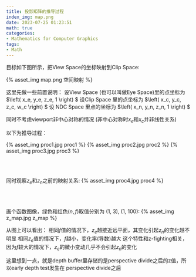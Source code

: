 ```yaml
---
title: 投影矩阵的推导过程
index_img: map.png
date: 2023-07-25 01:23:51
math: true
categories:
- Mathematics for Computer Graphics
tags:
- Math
---
```


目标如下图所示，把View Space的坐标映射到Clip Space: 

{% asset_img map.png 空间映射 %}                                         
 
这里先做一些前置说明：
设View Space (也可以叫做Eye Space)里的点坐标为 $\left( x_e, y_e, z_e, 1 \right) $
设Clip Space 里的点坐标为 $\left( x_c, y_c, z_c, w_c \right) $
设 NDC Space 里点的坐标为 $\left( x_n, y_n, z_n, 1 \right) $

同时不考虑viewport非中心对称的情况 (非中心对称时$x_e$和$x_c$并非线性关系)

以下为推导过程：

{% asset_img proc1.jpg proc1 %}
{% asset_img proc2.jpg proc2 %}
{% asset_img proc3.jpg proc3 %}

<br/> 
<br/>

同时观察$z_e$和$z_n$之前的映射关系:
{% asset_img proc4.jpg proc4 %}

<br/> 
<br/>

画个函数图像，绿色和红色$(n,f)$取值分别为 (1, 3), (1, 100):
{% asset_img z_map.jpg z_map %} 

从图上可以看出：
相同$f$值的情况下，$z_e$越接近远平面，其变化引起$z_n$的变化越不明显
相同$z_e$值的情况下，$f$越小，变化率(导数)越大 
这个特性和z-fighting相关，因为$f$较大的情况下，$z_e$的微小变动几乎不会引起$z_n$的变化

这里想到一点，就是depth buffer里存储的是perspective divide之后的z值，所以early depth test发生在
perspective divide之后








